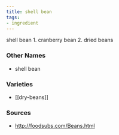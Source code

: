 ```yaml
---
title: shell bean
tags:
- ingredient
---
```

shell bean 1. cranberry bean 2. dried beans

### Other Names

* shell bean

### Varieties

* [[dry-beans]]

### Sources
* http://foodsubs.com/Beans.html

